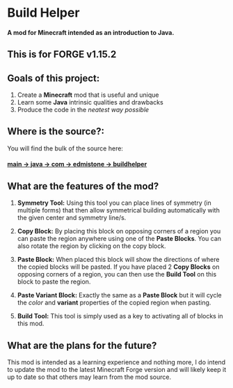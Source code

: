 # Build Helper
#### A mod for Minecraft intended as an introduction to Java.

## This is for FORGE v1.15.2

## Goals of this project:
1. Create a **Minecraft** mod that is useful and unique
2. Learn some **Java** intrinsic qualities and drawbacks
3. Produce the code in the *neatest way possible*

## Where is the source?:
You will find the bulk of the source here:

#### [**main → java → com → edmistone → buildhelper**](https://github.com/aaronedmistone/build-helper/tree/forge-1.15.x/main/java/com/edmistone/buildhelper)

## What are the features of the mod?
1. **Symmetry Tool:** Using this tool you can place lines of symmetry (in multiple forms) that then allow symmetrical building automatically with the given center and symmetry line/s.

2. **Copy Block:** By placing this block on opposing corners of a region you can paste the region anywhere using one of the **Paste Blocks**. You can also rotate the region by clicking on the copy block.

3. **Paste Block:** When placed this block will show the directions of where the copied blocks will be pasted. If you have placed 2 **Copy Blocks** on opposing corners of a region, you can then use the **Build Tool** on this block to paste the region.

4. **Paste Variant Block:** Exactly the same as a **Paste Block** but it will cycle the *color* and **variant** properties of the copied region when pasting.

5. **Build Tool:** This tool is simply used as a key to activating all of blocks in this mod.


## What are the plans for the future?
This mod is intended as a learning experience and nothing more, I do intend to update the mod to the latest Minecraft Forge version and will likely keep it up to date so that others may learn from the mod source.
